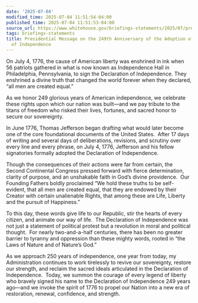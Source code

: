```yaml
---
date: '2025-07-04'
modified_time: 2025-07-04 11:51:54-04:00
published_time: 2025-07-04 11:51:53-04:00
source_url: https://www.whitehouse.gov/briefings-statements/2025/07/presidential-message-on-the-249th-anniversary-of-the-adoption-of-the-declaration-of-independence/
tags: briefings-statements
title: Presidential Message on the 249th Anniversary of the Adoption of the Declaration
  of Independence
---
```

 
On July 4, 1776, the cause of American liberty was enshrined in ink when
56 patriots gathered in what is now known as Independence Hall in
Philadelphia, Pennsylvania, to sign the Declaration of Independence.
They enshrined a divine truth that changed the world forever when they
declared, “all men are created equal.”

As we honor 249 glorious years of American independence, we celebrate
these rights upon which our nation was built—and we pay tribute to the
titans of freedom who risked their lives, fortunes, and sacred honor to
secure our sovereignty.

In June 1776, Thomas Jefferson began drafting what would later become
one of the core foundational documents of the United States.  After 17
days of writing and several days of deliberations, revisions, and
scrutiny over every line and every phrase, on July 4, 1776, Jefferson
and his fellow signatories formally adopted the Declaration of
Independence.

Though the consequences of their actions were far from certain, the
Second Continental Congress pressed forward with fierce determination,
clarity of purpose, and an unshakable faith in God’s divine providence. 
Our Founding Fathers boldly proclaimed “We hold these truths to be
self-evident, that all men are created equal, that they are endowed by
their Creator with certain unalienable Rights, that among these are
Life, Liberty and the pursuit of Happiness.”

To this day, these words give life to our Republic, stir the hearts of
every citizen, and animate our way of life.  The Declaration of
Independence was not just a statement of political protest but a
revolution in moral and political thought.  For nearly two-and-a-half
centuries, there has been no greater barrier to tyranny and oppression
than these mighty words, rooted in “the Laws of Nature and of Nature’s
God.”

As we approach 250 years of independence, one year from today, my
Administration continues to work tirelessly to revive our sovereignty,
restore our strength, and reclaim the sacred ideals articulated in the
Declaration of Independence.  Today, we summon the courage of every
legend of liberty who bravely signed his name to the Declaration of
Independence 249 years ago—and we invoke the spirit of 1776 to propel
our Nation into a new era of restoration, renewal, confidence, and
strength.
